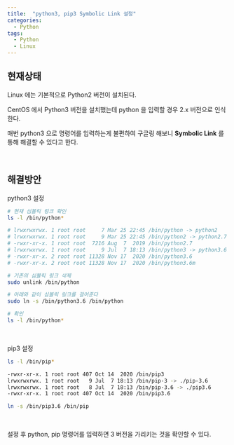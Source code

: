 ```yaml
---
title:  "python3, pip3 Symbolic Link 설정"
categories:
  - Python
tags:
  - Python
  - Linux
---
```



## 현재상태

Linux 에는 기본적으로 Python2 버전이 설치된다.

CentOS 에서 Python3 버전을 설치했는데 python 을 입력할 경우 2.x  버전으로 인식한다. 

매번 python3 으로 명령어를 입력하는게 불편하여 구글링 해보니 **Symbolic Link** 를 통해 해결할 수 있다고 한다.

<br>

## 해결방안

python3 설정
```bash
# 현재 심볼릭 링크 확인
ls -l /bin/python*

# lrwxrwxrwx. 1 root root     7 Mar 25 22:45 /bin/python -> python2
# lrwxrwxrwx. 1 root root     9 Mar 25 22:45 /bin/python2 -> python2.7
# -rwxr-xr-x. 1 root root  7216 Aug  7  2019 /bin/python2.7
# lrwxrwxrwx. 1 root root     9 Jul  7 18:13 /bin/python3 -> python3.6
# -rwxr-xr-x. 2 root root 11328 Nov 17  2020 /bin/python3.6
# -rwxr-xr-x. 2 root root 11328 Nov 17  2020 /bin/python3.6m
```

```bash
# 기존의 심볼릭 링크 삭제
sudo unlink /bin/python

# 아래와 같이 심볼릭 링크를 걸어준다
sudo ln -s /bin/python3.6 /bin/python

# 확인
ls -l /bin/python*
```

<br>

pip3 설정
```bash
ls -l /bin/pip*

-rwxr-xr-x. 1 root root 407 Oct 14  2020 /bin/pip3
lrwxrwxrwx. 1 root root   9 Jul  7 18:13 /bin/pip-3 -> ./pip-3.6
lrwxrwxrwx. 1 root root   8 Jul  7 18:13 /bin/pip-3.6 -> ./pip3.6
-rwxr-xr-x. 1 root root 407 Oct 14  2020 /bin/pip3.6

ln -s /bin/pip3.6 /bin/pip
```
<br>

설정 후 python, pip 명령어를 입력하면 3 버전을 가리키는 것을 확인할 수 있다.
